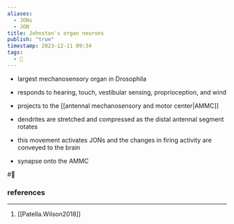 ```yaml
---
aliases:
  - JONs
  - JON
title: Johnston's organ neurons
publish: "true"
timestamp: 2023-12-11 09:34
tags:
  - 🥚
---
```

- largest mechanosensory organ in Drosophila

- responds to hearing, touch, vestibular sensing, proprioception, and wind

- projects to the [[antennal mechanosensory and motor center|AMMC]]

- dendrites are stretched and compressed as the distal antennal segment rotates
- this movement activates JONs and the changes in firing activity are conveyed to the brain
- synapse onto the AMMC

#🥚 
### references
---
1. [[Patella.Wilson2018]]